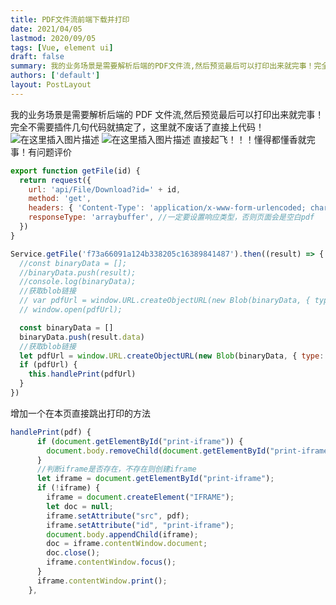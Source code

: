 ```yaml
---
title: PDF文件流前端下载并打印
date: 2021/04/05
lastmod: 2020/09/05
tags: [Vue, element ui]
draft: false
summary: 我的业务场景是需要解析后端的PDF文件流,然后预览最后可以打印出来就完事！完全不需要插件几句代码就搞定了，这里就不废话了直接上代码！
authors: ['default']
layout: PostLayout
---
```


我的业务场景是需要解析后端的 PDF 文件流,然后预览最后可以打印出来就完事！
完全不需要插件几句代码就搞定了，这里就不废话了直接上代码！
![在这里插入图片描述](https://img-blog.csdnimg.cn/20210108180408984.png?x-oss-process=image/watermark,type_ZmFuZ3poZW5naGVpdGk,shadow_10,text_aHR0cHM6Ly9ibG9nLmNzZG4ubmV0L3FxXzQzNDkwMzcy,size_16,color_FFFFFF,t_70)
![在这里插入图片描述](https://img-blog.csdnimg.cn/20210108180429282.png?x-oss-process=image/watermark,type_ZmFuZ3poZW5naGVpdGk,shadow_10,text_aHR0cHM6Ly9ibG9nLmNzZG4ubmV0L3FxXzQzNDkwMzcy,size_16,color_FFFFFF,t_70)
直接起飞！！！懂得都懂香就完事！有问题评价

```javascript
export function getFile(id) {
  return request({
    url: 'api/File/Download?id=' + id,
    method: 'get',
    headers: { 'Content-Type': 'application/x-www-form-urlencoded; charset=UTF-8' },
    responseType: 'arraybuffer', //一定要设置响应类型，否则页面会是空白pdf
  })
}
```

```javascript
Service.getFile('f73a66091a124b338205c16389841487').then((result) => {
  //const binaryData = [];
  //binaryData.push(result);
  //console.log(binaryData);
  //获取blob链接
  // var pdfUrl = window.URL.createObjectURL(new Blob(binaryData, { type: 'application/pdf' }));
  // window.open(pdfUrl);

  const binaryData = []
  binaryData.push(result.data)
  //获取blob链接
  let pdfUrl = window.URL.createObjectURL(new Blob(binaryData, { type: 'application/pdf' }))
  if (pdfUrl) {
    this.handlePrint(pdfUrl)
  }
})
```

增加一个在本页直接跳出打印的方法

```javascript
handlePrint(pdf) {
      if (document.getElementById("print-iframe")) {
        document.body.removeChild(document.getElementById("print-iframe"));
      }
      //判断iframe是否存在，不存在则创建iframe
      let iframe = document.getElementById("print-iframe");
      if (!iframe) {
        iframe = document.createElement("IFRAME");
        let doc = null;
        iframe.setAttribute("src", pdf);
        iframe.setAttribute("id", "print-iframe");
        document.body.appendChild(iframe);
        doc = iframe.contentWindow.document;
        doc.close();
        iframe.contentWindow.focus();
      }
      iframe.contentWindow.print();
    },
```
